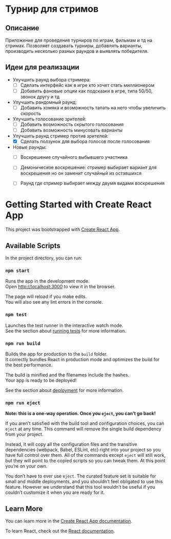 # Турнир для стримов

## Описание

Приложение для проведения турниров по играм, фильмам и тд на стримах. Позволяет создавать турниры, добавлять варианты, производить несколько разных раундов и выявлять победителя.

## Идеи для реализации

- Улучшить раунд выбора стримера:
  - [ ] Сделать интерфейс как в игре кто хочет стать миллионером
  - [ ] Добавить фановые опции как подсказки в игре, типа 50/50, звонок другу и тд

- Улучшить рандомный раунд:
  - [ ] Добавить хомяка и возможность тапать на него чтобы увеличить скорость

- Улучшить голосование зрителей:
  - [ ] Добавить возможность скрытого голосования
  - [ ] Добавить возможность минусовать варианты

- Улучшить раунд стример против зрителей:
  - [X] Сделать ползунок для выбора голосов после голосования

- Новые раунды:
  - [ ] Воскрешение случайного выбывшего участника
  - [ ] Демоническое воскрешение: стример выбирает вариант для воскрешения но он заменит случайный из оставшихся
  - [ ] Раунд где стример выбирает между двумя видами воскрешения


# Getting Started with Create React App

This project was bootstrapped with [Create React App](https://github.com/facebook/create-react-app).

## Available Scripts

In the project directory, you can run:

### `npm start`

Runs the app in the development mode.\
Open [http://localhost:3000](http://localhost:3000) to view it in the browser.

The page will reload if you make edits.\
You will also see any lint errors in the console.

### `npm test`

Launches the test runner in the interactive watch mode.\
See the section about [running tests](https://facebook.github.io/create-react-app/docs/running-tests) for more information.

### `npm run build`

Builds the app for production to the `build` folder.\
It correctly bundles React in production mode and optimizes the build for the best performance.

The build is minified and the filenames include the hashes.\
Your app is ready to be deployed!

See the section about [deployment](https://facebook.github.io/create-react-app/docs/deployment) for more information.

### `npm run eject`

**Note: this is a one-way operation. Once you `eject`, you can’t go back!**

If you aren’t satisfied with the build tool and configuration choices, you can `eject` at any time. This command will remove the single build dependency from your project.

Instead, it will copy all the configuration files and the transitive dependencies (webpack, Babel, ESLint, etc) right into your project so you have full control over them. All of the commands except `eject` will still work, but they will point to the copied scripts so you can tweak them. At this point you’re on your own.

You don’t have to ever use `eject`. The curated feature set is suitable for small and middle deployments, and you shouldn’t feel obligated to use this feature. However we understand that this tool wouldn’t be useful if you couldn’t customize it when you are ready for it.

## Learn More

You can learn more in the [Create React App documentation](https://facebook.github.io/create-react-app/docs/getting-started).

To learn React, check out the [React documentation](https://reactjs.org/).
